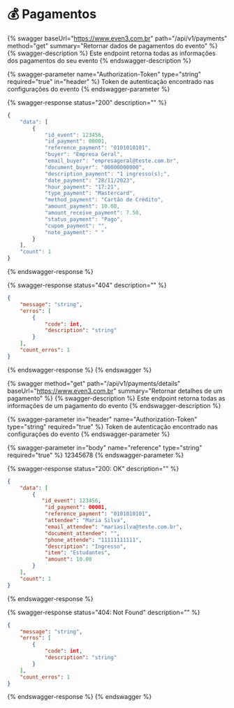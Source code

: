 # 💰 Pagamentos

{% swagger baseUrl="https://www.even3.com.br" path="/api/v1/payments" method="get" summary="Retornar dados de pagamentos do evento" %}
{% swagger-description %}
Este endpoint retorna todas as informações dos pagamentos do seu evento
{% endswagger-description %}

{% swagger-parameter name="Authorization-Token" type="string" required="true" in="header" %}
Token de autenticação encontrado nas configurações do evento
{% endswagger-parameter %}

{% swagger-response status="200" description="" %}
```javascript
{
    "data": [
        {
            "id_event": 123456,
            "id_payment": 00001,
            "reference_payment": "0101010101",
            "buyer": "Empresa Geral",
            "email_buyer": "empresageral@teste.com.br",
            "document_buyer": "00000000000",
            "description_payment": "1 ingresso(s);",
            "date_payment": "28/11/2023",
            "hour_payment": "17:21",
            "type_payment": "Mastercard",
            "method_payment": "Cartão de Crédito",
            "amount_payment": 10.00,
            "amount_receive_payment": 7.50,
            "status_payment": "Pago",
            "cupom_payment": "",
            "note_payment": " "
        }
    ],
    "count": 1
}
```
{% endswagger-response %}

{% swagger-response status="404" description="" %}
```json
{   
    "message": "string",
    "erros": [
        {
            "code": int,
            "description": "string"
        }
    ],
    "count_erros": 1
}
```
{% endswagger-response %}
{% endswagger %}



{% swagger method="get" path="/api/v1/payments/details" baseUrl="https://www.even3.com.br" summary="Retornar detalhes de um pagamento" %}
{% swagger-description %}
Este endpoint retorna todas as informações de um pagamento do evento
{% endswagger-description %}

{% swagger-parameter in="header" name="Authorization-Token" type="string" required="true" %}
Token de autenticação encontrado nas configurações do evento
{% endswagger-parameter %}

{% swagger-parameter in="body" name="reference" type="string" required="true" %}
12345678
{% endswagger-parameter %}

{% swagger-response status="200: OK" description="" %}


```json
{
    "data": [
        {
           "id_event": 123456,
            "id_payment": 00001,
            "reference_payment": "0101010101",
            "attendee": "Maria Silva",
            "email_attendee": "mariasilva@teste.com.br",
            "document_attendee": "",
            "phone_attende": "11111111111",
            "description": "Ingresso",
            "item": "Estudantes",
            "amount": 10.00
        }
    ],
    "count": 1
}
```
{% endswagger-response %}

{% swagger-response status="404: Not Found" description="" %}
```json
{   
    "message": "string",
    "erros": [
        {
            "code": int,
            "description": "string"
        }
    ],
    "count_erros": 1
}
```
{% endswagger-response %}
{% endswagger %}
